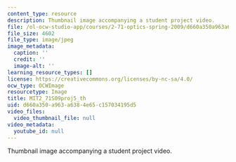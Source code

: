 ```yaml
---
content_type: resource
description: Thumbnail image accompanying a student project video.
file: /ol-ocw-studio-app/courses/2-71-optics-spring-2009/d660a350a963a6384e65c157034195d5_MIT2_71S09proj5_th.jpg
file_size: 4602
file_type: image/jpeg
image_metadata:
  caption: ''
  credit: ''
  image-alt: ''
learning_resource_types: []
license: https://creativecommons.org/licenses/by-nc-sa/4.0/
ocw_type: OCWImage
resourcetype: Image
title: MIT2_71S09proj5_th
uid: d660a350-a963-a638-4e65-c157034195d5
video_files:
  video_thumbnail_file: null
video_metadata:
  youtube_id: null
---
```

Thumbnail image accompanying a student project video.